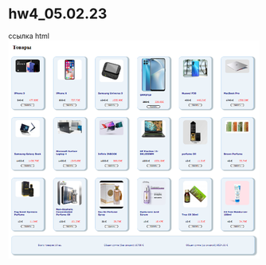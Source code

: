 # hw4_05.02.23


ссылка html
[![ссылка html](./src/img/logo.png)](https://tati1129.github.io/hw4_05.02.23/)